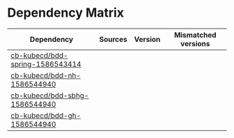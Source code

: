 # Dependency Matrix

Dependency | Sources | Version | Mismatched versions
---------- | ------- | ------- | -------------------
[cb-kubecd/bdd-spring-1586543414](https://github.com/cb-kubecd/bdd-spring-1586543414.git) |  | []() | 
[cb-kubecd/bdd-nh-1586544940](https://github.com/cb-kubecd/bdd-nh-1586544940.git) |  | []() | 
[cb-kubecd/bdd-sbhg-1586544940](https://github.com/cb-kubecd/bdd-sbhg-1586544940.git) |  | []() | 
[cb-kubecd/bdd-gh-1586544940](https://github.com/cb-kubecd/bdd-gh-1586544940.git) |  | []() | 
